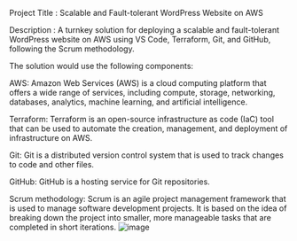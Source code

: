 Project Title : Scalable and Fault-tolerant WordPress Website on AWS

Description : A turnkey solution for deploying a scalable and fault-tolerant WordPress website on AWS using VS Code, Terraform, Git, and GitHub, following the Scrum methodology.

The solution would use the following components:

AWS: Amazon Web Services (AWS) is a cloud computing platform that offers a wide range of services, including compute, storage, networking, databases, analytics, machine learning, and artificial intelligence.

Terraform: Terraform is an open-source infrastructure as code (IaC) tool that can be used to automate the creation, management, and deployment of infrastructure on AWS.

Git: Git is a distributed version control system that is used to track changes to code and other files.

GitHub: GitHub is a hosting service for Git repositories.

Scrum methodology: Scrum is an agile project management framework that is used to manage software development projects. It is based on the idea of breaking down the project into smaller, more manageable tasks that are completed in short iterations.
![image](https://github.com/drdominicsingaraj/deham9_capstone/assets/150048253/f1a2de21-e3ff-420e-a4f2-8af36672b621)
